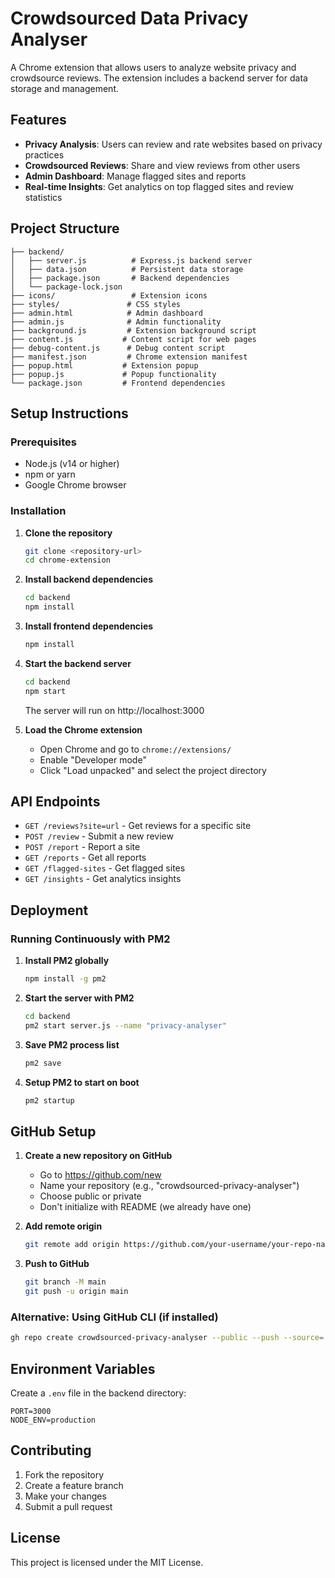 # Crowdsourced Data Privacy Analyser

A Chrome extension that allows users to analyze website privacy and crowdsource reviews. The extension includes a backend server for data storage and management.

## Features

- **Privacy Analysis**: Users can review and rate websites based on privacy practices
- **Crowdsourced Reviews**: Share and view reviews from other users
- **Admin Dashboard**: Manage flagged sites and reports
- **Real-time Insights**: Get analytics on top flagged sites and review statistics

## Project Structure

```
├── backend/
│   ├── server.js          # Express.js backend server
│   ├── data.json          # Persistent data storage
│   ├── package.json       # Backend dependencies
│   └── package-lock.json
├── icons/                 # Extension icons
├── styles/               # CSS styles
├── admin.html            # Admin dashboard
├── admin.js              # Admin functionality
├── background.js         # Extension background script
├── content.js           # Content script for web pages
├── debug-content.js      # Debug content script
├── manifest.json         # Chrome extension manifest
├── popup.html           # Extension popup
├── popup.js             # Popup functionality
└── package.json         # Frontend dependencies
```

## Setup Instructions

### Prerequisites
- Node.js (v14 or higher)
- npm or yarn
- Google Chrome browser

### Installation

1. **Clone the repository**
   ```bash
   git clone <repository-url>
   cd chrome-extension
   ```

2. **Install backend dependencies**
   ```bash
   cd backend
   npm install
   ```

3. **Install frontend dependencies**
   ```bash
   npm install
   ```

4. **Start the backend server**
   ```bash
   cd backend
   npm start
   ```
   The server will run on http://localhost:3000

5. **Load the Chrome extension**
   - Open Chrome and go to `chrome://extensions/`
   - Enable "Developer mode"
   - Click "Load unpacked" and select the project directory

## API Endpoints

- `GET /reviews?site=url` - Get reviews for a specific site
- `POST /review` - Submit a new review
- `POST /report` - Report a site
- `GET /reports` - Get all reports
- `GET /flagged-sites` - Get flagged sites
- `GET /insights` - Get analytics insights

## Deployment

### Running Continuously with PM2

1. **Install PM2 globally**
   ```bash
   npm install -g pm2
   ```

2. **Start the server with PM2**
   ```bash
   cd backend
   pm2 start server.js --name "privacy-analyser"
   ```

3. **Save PM2 process list**
   ```bash
   pm2 save
   ```

4. **Setup PM2 to start on boot**
   ```bash
   pm2 startup
   ```

## GitHub Setup

1. **Create a new repository on GitHub**
   - Go to https://github.com/new
   - Name your repository (e.g., "crowdsourced-privacy-analyser")
   - Choose public or private
   - Don't initialize with README (we already have one)

2. **Add remote origin**
   ```bash
   git remote add origin https://github.com/your-username/your-repo-name.git
   ```

3. **Push to GitHub**
   ```bash
   git branch -M main
   git push -u origin main
   ```

### Alternative: Using GitHub CLI (if installed)
```bash
gh repo create crowdsourced-privacy-analyser --public --push --source=.
```

## Environment Variables

Create a `.env` file in the backend directory:

```
PORT=3000
NODE_ENV=production
```

## Contributing

1. Fork the repository
2. Create a feature branch
3. Make your changes
4. Submit a pull request

## License

This project is licensed under the MIT License.
